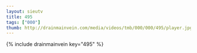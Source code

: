 ```yaml
--- 
layout: sieutv
title: 495
tags: ["000"]
thumb: http://drainmainvein.com/media/videos/tmb/000/000/495/player.jpg
---
```

{% include drainmainvein key="495" %} 
